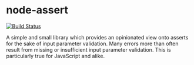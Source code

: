 # node-assert

[![Build Status](https://travis-ci.com/bvfnbk/node-assert.svg?branch=main)](https://travis-ci.com/bvfnbk/node-assert)

A simple and small library which provides an opinionated view onto asserts for the sake of input parameter validation.
Many errors more than often result from missing or insufficient input parameter validation. This is particularly true
for JavaScript and alike. 
